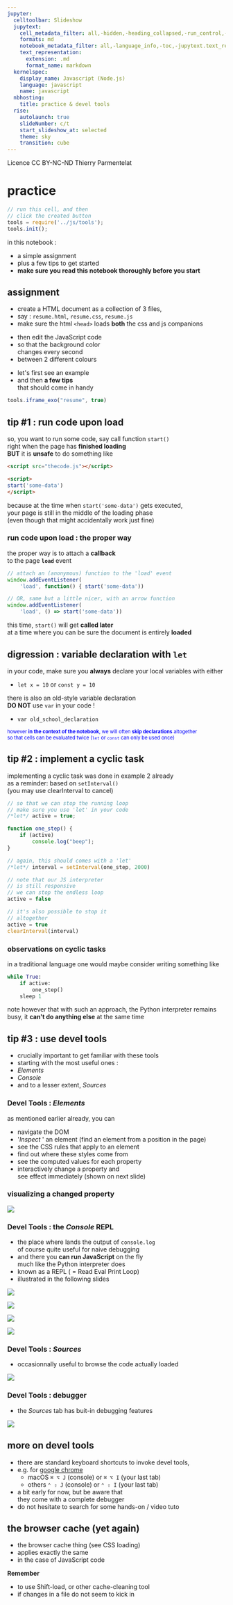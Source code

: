 ```yaml
---
jupyter:
  celltoolbar: Slideshow
  jupytext:
    cell_metadata_filter: all,-hidden,-heading_collapsed,-run_control,-trusted
    formats: md
    notebook_metadata_filter: all,-language_info,-toc,-jupytext.text_representation.jupytext_version,-jupytext.text_representation.format_version
    text_representation:
      extension: .md
      format_name: markdown
  kernelspec:
    display_name: Javascript (Node.js)
    language: javascript
    name: javascript
  nbhosting:
    title: practice & devel tools
  rise:
    autolaunch: true
    slideNumber: c/t
    start_slideshow_at: selected
    theme: sky
    transition: cube
---
```


<!-- #region slideshow={"slide_type": "slide"} cell_style="split" -->
<div class="licence">
<span>Licence CC BY-NC-ND</span>
<span>Thierry Parmentelat</span>
</div>
<!-- #endregion -->

<!-- #region slideshow={"slide_type": ""} -->
# practice
<!-- #endregion -->

```javascript
// run this cell, and then 
// click the created button
tools = require('../js/tools');
tools.init();
```

<!-- #region slideshow={"slide_type": ""} -->
in this notebook :

* a simple assignment
* plus a few tips to get started
* **make sure you read this notebook thoroughly before you start**
<!-- #endregion -->

<!-- #region slideshow={"slide_type": "slide"} -->
## assignment

* create a HTML document as a collection of 3 files, 
* say : `resume.html`, `resume.css`, `resume.js`
* make sure the html `<head>` loads **both** the css and js companions
<!-- #endregion -->

<!-- #region cell_style="split" -->
* then edit the JavaScript code
* so that the background color  
  changes every second
* between 2 different colours
<!-- #endregion -->

<!-- #region slideshow={"slide_type": "notes"} cell_style="split" -->
* let's first see an example
* and then **a few tips**   
  that should come in handy
<!-- #endregion -->

```javascript slideshow={"slide_type": "slide"} hide_input=true
tools.iframe_exo("resume", true)
```

<!-- #region slideshow={"slide_type": "slide"} -->
## tip #1 : run code upon load

<!-- #endregion -->

<!-- #region slideshow={"slide_type": ""} -->
so, you want to run some code, say call function `start()`   
right when the page has **finished loading**  
**BUT** it is **unsafe** to do something like 

```html
<script src="thecode.js"></script>

<script>
start('some-data')
</script>
```

because at the time when `start('some-data')` gets executed,  
your page is still in the middle of the loading phase  
(even though that might accidentally work just fine)
<!-- #endregion -->

<!-- #region slideshow={"slide_type": "slide"} -->
### run code upon load : the proper way
<!-- #endregion -->

<!-- #region -->
the proper way is to attach a **callback**  
to the page **`load`** event

```javascript
// attach an (anonymous) function to the 'load' event
window.addEventListener(
    'load', function() { start('some-data'))

// OR, same but a little nicer, with an arrow function
window.addEventListener(
    'load', () => start('some-data'))
```

this time, `start()` will get **called later**  
at a time where you can be sure the document is entirely **loaded**
<!-- #endregion -->

<!-- #region slideshow={"slide_type": "slide"} -->
## digression : variable declaration with `let`
<!-- #endregion -->

in your code, make sure you **always** declare your local variables with either
* `let x = 10` or `const y = 10`


there is also an old-style variable declaration  
**DO NOT** use `var` in your code !

* `var old_school_declaration`


<div style="color:blue; font-size: 80%">
    
however **in the context of the notebook**, we will often **skip declarations** altogether  
so that cells can be evaluated twice (`let` or `const` can only be used once)
    
</div>    

<!-- #region slideshow={"slide_type": "slide"} -->
## tip #2 : implement a cyclic task
<!-- #endregion -->

implementing a cyclic task was done in example 2 already  
as a reminder: based on `setInterval()`  
(you may use clearInterval to cancel)

```javascript cell_style="split"
// so that we can stop the running loop
// make sure you use 'let' in your code
/*let*/ active = true;

function one_step() {
    if (active)
        console.log("beep");
}

// again, this should comes with a 'let'
/*let*/ interval = setInterval(one_step, 2000)
```

```javascript cell_style="split"
// note that our JS interpreter 
// is still responsive
// we can stop the endless loop
active = false
```

```javascript cell_style="split"
// it's also possible to stop it
// altogether
active = true
clearInterval(interval) 
```

<!-- #region slideshow={"slide_type": "slide"} -->
### observations on cyclic tasks
<!-- #endregion -->

in a traditional language one would maybe consider writing something like 

<!-- #region cell_style="split" -->
```python
while True:
    if active:
        one_step()
    sleep 1
```    
<!-- #endregion -->

<!-- #region cell_style="split" -->
note however that with such an approach, the Python interpreter remains busy, it **can't do anything else** at the same time
<!-- #endregion -->

<!-- #region slideshow={"slide_type": "slide"} -->
## tip #3 : use devel tools
<!-- #endregion -->

* crucially important to get familiar with these tools  
*  starting with the most useful ones :
  * *Elements*
  * *Console*
  * and to a lesser extent, *Sources*


<!-- #region slideshow={"slide_type": "slide"} -->
### Devel Tools : *Elements*
<!-- #endregion -->

as mentioned earlier already, you can

* navigate the DOM
* '*Inspect* ' an element (find an element from a position in the page)
* see the CSS rules that apply to an element 
* find out where these styles come from
* see the computed values for each property
* interactively change a property and  
  see effect immediately (shown on next slide)

<!-- #region slideshow={"slide_type": "slide"} -->
### visualizing a changed property
<!-- #endregion -->

![](../media/devel-tools-change-properties.png)

<!-- #region slideshow={"slide_type": "slide"} -->
### Devel Tools : the *Console* REPL 
<!-- #endregion -->

* the place where lands the output of `console.log`  
  of course quite useful for naive debugging
* and there you **can run JavaScript** on the fly  
  much like the Python interpreter does  
* known as a REPL ( = Read Eval Print Loop)
* illustrated in the following slides

<!-- #region slideshow={"slide_type": "slide"} -->
![](../media/devel-tools-console-1.png)
<!-- #endregion -->

<!-- #region slideshow={"slide_type": "slide"} -->
![](../media/devel-tools-console-2.png)
<!-- #endregion -->

<!-- #region slideshow={"slide_type": "slide"} -->
![](../media/devel-tools-console-3.png)
<!-- #endregion -->

<!-- #region slideshow={"slide_type": "slide"} -->
![](../media/devel-tools-console-4.png)
<!-- #endregion -->

<!-- #region slideshow={"slide_type": "slide"} -->
### Devel Tools : *Sources*
<!-- #endregion -->
<!-- #region cell_style="split" -->
* occasionnally useful to browse the code actually loaded

<!-- #endregion -->

<!-- #region cell_style="split" -->
![](../media/devel-tools-sources.png)
<!-- #endregion -->

<!-- #region slideshow={"slide_type": "slide"} -->
### Devel Tools : debugger
<!-- #endregion -->

<!-- #region cell_style="split" -->
* the *Sources* tab has buit-in debugging features
<!-- #endregion -->

<!-- #region cell_style="split" -->
![](../media/devel-tools-debugging.png)
<!-- #endregion -->

<!-- #region slideshow={"slide_type": "slide"} -->
## more on devel tools
<!-- #endregion -->

<!-- #region slideshow={"slide_type": ""} -->
* there are standard keyboard shortcuts to invoke devel tools,  
* e.g. for [google chrome](https://developers.google.com/web/tools/chrome-devtools/shortcuts)  
  * macOS `⌘ ⌥ J` (console) or `⌘ ⌥ I` (your last tab)
  * others `⌃ ⇧ J` (console) or `⌃ ⇧ I` (your last tab)
* a bit early for now, but be aware that  
  they come with a complete debugger
* do not hesitate to search for some hands-on / video tuto
<!-- #endregion -->

<!-- #region slideshow={"slide_type": "slide"} -->
## the browser cache (yet again)
<!-- #endregion -->

* the browser cache thing (see CSS loading)
* applies exactly the same  
* in the case of JavaScript code

**Remember**

* to use Shift-load, or other cache-cleaning tool  
* if changes in a file do not seem to kick in

